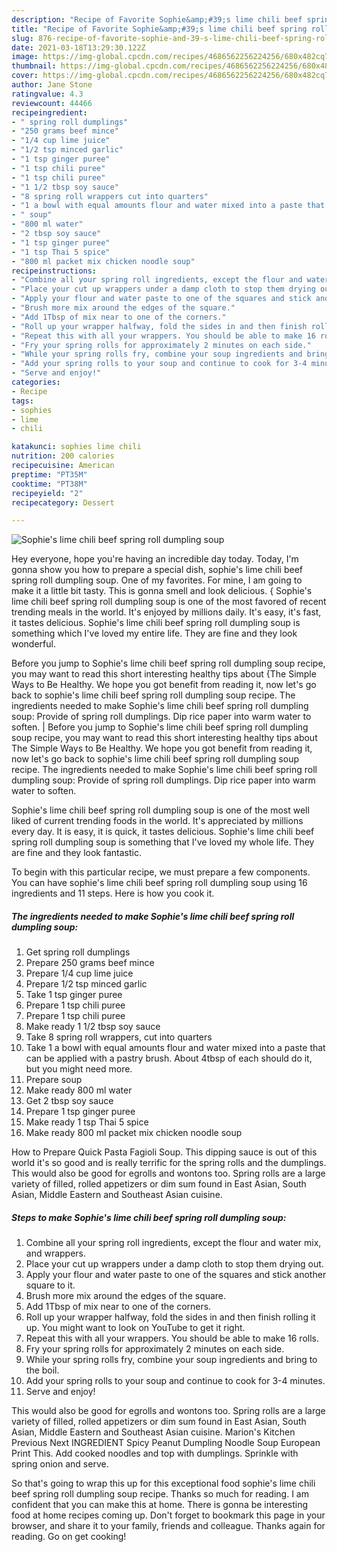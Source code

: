 ```yaml
---
description: "Recipe of Favorite Sophie&amp;#39;s lime chili beef spring roll dumpling soup"
title: "Recipe of Favorite Sophie&amp;#39;s lime chili beef spring roll dumpling soup"
slug: 876-recipe-of-favorite-sophie-and-39-s-lime-chili-beef-spring-roll-dumpling-soup
date: 2021-03-18T13:29:30.122Z
image: https://img-global.cpcdn.com/recipes/4686562256224256/680x482cq70/sophies-lime-chili-beef-spring-roll-dumpling-soup-recipe-main-photo.jpg
thumbnail: https://img-global.cpcdn.com/recipes/4686562256224256/680x482cq70/sophies-lime-chili-beef-spring-roll-dumpling-soup-recipe-main-photo.jpg
cover: https://img-global.cpcdn.com/recipes/4686562256224256/680x482cq70/sophies-lime-chili-beef-spring-roll-dumpling-soup-recipe-main-photo.jpg
author: Jane Stone
ratingvalue: 4.3
reviewcount: 44466
recipeingredient:
- " spring roll dumplings"
- "250 grams beef mince"
- "1/4 cup lime juice"
- "1/2 tsp minced garlic"
- "1 tsp ginger puree"
- "1 tsp chili puree"
- "1 tsp chili puree"
- "1 1/2 tbsp soy sauce"
- "8 spring roll wrappers cut into quarters"
- "1 a bowl with equal amounts flour and water mixed into a paste that can be applied with a pastry brush About 4tbsp of each should do it but you might need more"
- " soup"
- "800 ml water"
- "2 tbsp soy sauce"
- "1 tsp ginger puree"
- "1 tsp Thai 5 spice"
- "800 ml packet mix chicken noodle soup"
recipeinstructions:
- "Combine all your spring roll ingredients, except the flour and water mix, and wrappers."
- "Place your cut up wrappers under a damp cloth to stop them drying out."
- "Apply your flour and water paste to one of the squares and stick another square to it."
- "Brush more mix around the edges of the square."
- "Add 1Tbsp of mix near to one of the corners."
- "Roll up your wrapper halfway, fold the sides in and then finish rolling it up. You might want to look on YouTube to get it right."
- "Repeat this with all your wrappers. You should be able to make 16 rolls."
- "Fry your spring rolls for approximately 2 minutes on each side."
- "While your spring rolls fry, combine your soup ingredients and bring to the boil."
- "Add your spring rolls to your soup and continue to cook for 3-4 minutes."
- "Serve and enjoy!"
categories:
- Recipe
tags:
- sophies
- lime
- chili

katakunci: sophies lime chili 
nutrition: 200 calories
recipecuisine: American
preptime: "PT35M"
cooktime: "PT38M"
recipeyield: "2"
recipecategory: Dessert

---
```



![Sophie&#39;s lime chili beef spring roll dumpling soup](https://img-global.cpcdn.com/recipes/4686562256224256/680x482cq70/sophies-lime-chili-beef-spring-roll-dumpling-soup-recipe-main-photo.jpg)

Hey everyone, hope you're having an incredible day today. Today, I'm gonna show you how to prepare a special dish, sophie&#39;s lime chili beef spring roll dumpling soup. One of my favorites. For mine, I am going to make it a little bit tasty. This is gonna smell and look delicious.
{
Sophie&#39;s lime chili beef spring roll dumpling soup is one of the most favored of recent trending meals in the world. It's enjoyed by millions daily. It's easy, it's fast, it tastes delicious. Sophie&#39;s lime chili beef spring roll dumpling soup is something which I've loved my entire life. They are fine and they look wonderful.

Before you jump to Sophie&#39;s lime chili beef spring roll dumpling soup recipe, you may want to read this short interesting healthy tips about {The Simple Ways to Be Healthy. We hope you got benefit from reading it, now let&#39;s go back to sophie&#39;s lime chili beef spring roll dumpling soup recipe. The ingredients needed to make Sophie&#39;s lime chili beef spring roll dumpling soup: Provide of spring roll dumplings. Dip rice paper into warm water to soften.
|
Before you jump to Sophie&#39;s lime chili beef spring roll dumpling soup recipe, you may want to read this short interesting healthy tips about The Simple Ways to Be Healthy. We hope you got benefit from reading it, now let&#39;s go back to sophie&#39;s lime chili beef spring roll dumpling soup recipe. The ingredients needed to make Sophie&#39;s lime chili beef spring roll dumpling soup: Provide of spring roll dumplings. Dip rice paper into warm water to soften.

Sophie&#39;s lime chili beef spring roll dumpling soup is one of the most well liked of current trending foods in the world. It's appreciated by millions every day. It is easy, it is quick, it tastes delicious. Sophie&#39;s lime chili beef spring roll dumpling soup is something that I've loved my whole life. They are fine and they look fantastic.


To begin with this particular recipe, we must prepare a few components. You can have sophie&#39;s lime chili beef spring roll dumpling soup using 16 ingredients and 11 steps. Here is how you cook it.

<!--inarticleads1-->

##### The ingredients needed to make Sophie&#39;s lime chili beef spring roll dumpling soup:

1. Get  spring roll dumplings
1. Prepare 250 grams beef mince
1. Prepare 1/4 cup lime juice
1. Prepare 1/2 tsp minced garlic
1. Take 1 tsp ginger puree
1. Prepare 1 tsp chili puree
1. Prepare 1 tsp chili puree
1. Make ready 1 1/2 tbsp soy sauce
1. Take 8 spring roll wrappers, cut into quarters
1. Take 1 a bowl with equal amounts flour and water mixed into a paste that can be applied with a pastry brush. About 4tbsp of each should do it, but you might need more.
1. Prepare  soup
1. Make ready 800 ml water
1. Get 2 tbsp soy sauce
1. Prepare 1 tsp ginger puree
1. Make ready 1 tsp Thai 5 spice
1. Make ready 800 ml packet mix chicken noodle soup


How to Prepare Quick Pasta Fagioli Soup. This dipping sauce is out of this world it&#39;s so good and is really terrific for the spring rolls and the dumplings. This would also be good for egrolls and wontons too. Spring rolls are a large variety of filled, rolled appetizers or dim sum found in East Asian, South Asian, Middle Eastern and Southeast Asian cuisine. 

<!--inarticleads2-->

##### Steps to make Sophie&#39;s lime chili beef spring roll dumpling soup:

1. Combine all your spring roll ingredients, except the flour and water mix, and wrappers.
1. Place your cut up wrappers under a damp cloth to stop them drying out.
1. Apply your flour and water paste to one of the squares and stick another square to it.
1. Brush more mix around the edges of the square.
1. Add 1Tbsp of mix near to one of the corners.
1. Roll up your wrapper halfway, fold the sides in and then finish rolling it up. You might want to look on YouTube to get it right.
1. Repeat this with all your wrappers. You should be able to make 16 rolls.
1. Fry your spring rolls for approximately 2 minutes on each side.
1. While your spring rolls fry, combine your soup ingredients and bring to the boil.
1. Add your spring rolls to your soup and continue to cook for 3-4 minutes.
1. Serve and enjoy!


This would also be good for egrolls and wontons too. Spring rolls are a large variety of filled, rolled appetizers or dim sum found in East Asian, South Asian, Middle Eastern and Southeast Asian cuisine. Marion&#39;s Kitchen Previous Next INGREDIENT Spicy Peanut Dumpling Noodle Soup European Print This. Add cooked noodles and top with dumplings. Sprinkle with spring onion and serve. 

So that's going to wrap this up for this exceptional food sophie&#39;s lime chili beef spring roll dumpling soup recipe. Thanks so much for reading. I am confident that you can make this at home. There is gonna be interesting food at home recipes coming up. Don't forget to bookmark this page in your browser, and share it to your family, friends and colleague. Thanks again for reading. Go on get cooking!
